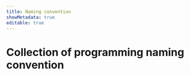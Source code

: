 ```yaml
---
title: Naming convention
showMetadata: true
editable: true
---
```


# Collection of programming naming convention
